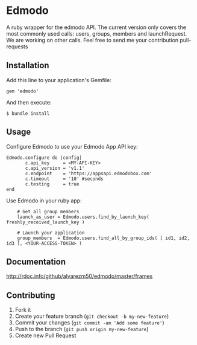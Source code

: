 # Edmodo
A ruby wrapper for the edmodo API.
The current version only covers the most commonly used calls: users, groups, members and launchRequest.
We are working on other calls. Feel free to send me your contribution pull-requests

## Installation

Add this line to your application's Gemfile:

    gem 'edmodo'

And then execute:

    $ bundle install

## Usage

Configure Edmodo to use your Edmodo App API key:

    Edmodo.configure do |config|
           c.api_key     = <MY-API-KEY>
           c.api_version = 'v1.1'
           c.endpoint    = 'https://appsapi.edmodobox.com'
           c.timeout     = '10' #seconds
           c.testing     = true
    end


Use Edmodo in your ruby app:
```
    # Get all group members
    launch_as_user = Edmodo.users.find_by_launch_key( freshly_received_launch_key )

    # Launch your application
    group_members  = Edmodo.users.find_all_by_group_ids( [ id1, id2, id3 ], <YOUR-ACCESS-TOKEN> )
```
## Documentation

http://rdoc.info/github/alvarezm50/edmodo/master/frames


## Contributing
1. Fork it
2. Create your feature branch (`git checkout -b my-new-feature`)
3. Commit your changes (`git commit -am 'Add some feature'`)
4. Push to the branch (`git push origin my-new-feature`)
5. Create new Pull Request
